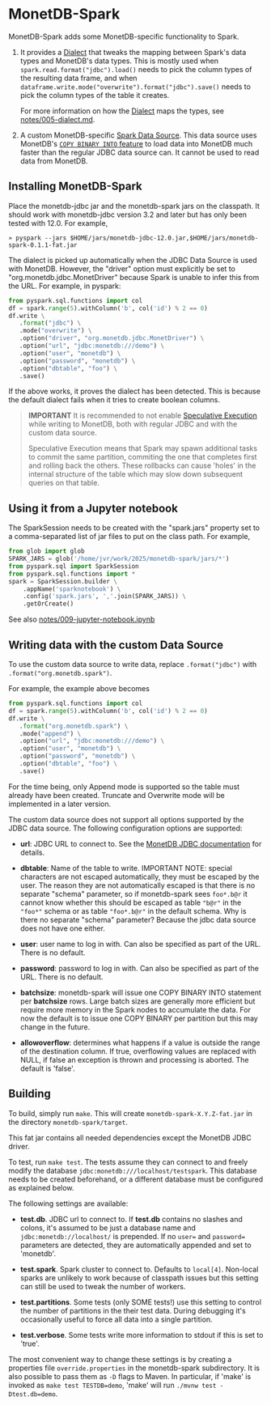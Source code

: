 # MonetDB-Spark

MonetDB-Spark adds some MonetDB-specific functionality to Spark.

1. It provides a [Dialect] that tweaks the mapping between Spark's data
   types and MonetDB's data types. This is mostly used when
   `spark.read.format("jdbc").load()` needs to pick the column types of
   the resulting data frame, and when
   `dataframe.write.mode("overwrite").format("jdbc").save()` needs to
   pick the column types of the table it creates.

   For more information on how the [Dialect] maps the types, see
   [notes/005-dialect.md](notes/005-dialect.md).

2. A custom MonetDB-specific [Spark Data Source]. This data source uses
   MonetDB's [`COPY BINARY INTO` feature][COPY BINARY] to load data into
   MonetDB much faster than the regular JDBC data source can. It cannot
   be used to read data from MonetDB.


## Installing MonetDB-Spark

Place the monetdb-jdbc jar and the monetdb-spark jars on the classpath.
It should work with monetdb-jdbc version 3.2 and later but has only been
tested with 12.0. For example,

```shell
» pyspark --jars $HOME/jars/monetdb-jdbc-12.0.jar,$HOME/jars/monetdb-spark-0.1.1-fat.jar
```

The dialect is picked up automatically when the JDBC Data Source is used
with MonetDB. However, the "driver" option must explicitly be set to
"org.monetdb.jdbc.MonetDriver" because Spark is unable to infer this
from the URL. For example, in pyspark:

```python
from pyspark.sql.functions import col
df = spark.range(5).withColumn('b', col('id') % 2 == 0)
df.write \
   .format("jdbc") \
   .mode("overwrite") \
   .option("driver", "org.monetdb.jdbc.MonetDriver") \
   .option("url", "jdbc:monetdb:///demo") \
   .option("user", "monetdb") \
   .option("password", "monetdb") \
   .option("dbtable", "foo") \
   .save()
```

If the above works, it proves the dialect has been detected.
This is because the default dialect fails when it tries to create
boolean columns.

> **IMPORTANT** It is recommended to not enable [Speculative Execution]
> while writing to MonetDB, both with regular JDBC and with the custom
> data source.
>
> Speculative Execution means that Spark may spawn additional tasks to
> commit the same partition, commiting the one that completes first and
> rolling back the others.
> These rollbacks can cause 'holes' in the internal structure of the table
> which may slow down subsequent queries on that table.


## Using it from a Jupyter notebook

The SparkSession needs to be created with the "spark.jars" property set
to a comma-separated list of jar files to put on the class path.
For example,

```python
from glob import glob
SPARK_JARS = glob('/home/jvr/work/2025/monetdb-spark/jars/*')
from pyspark.sql import SparkSession
from pyspark.sql.functions import *
spark = SparkSession.builder \
    .appName('sparknotebook') \
    .config('spark.jars', ','.join(SPARK_JARS)) \
    .getOrCreate()
```

See also [notes/009-jupyter-notebook.ipynb](notes/009-jupyter-notebook.ipynb)

## Writing data with the custom Data Source

To use the custom data source to write data, replace `.format("jdbc")`
with `.format("org.monetdb.spark")`.

For example, the example above becomes

```python
from pyspark.sql.functions import col
df = spark.range(5).withColumn('b', col('id') % 2 == 0)
df.write \
   .format("org.monetdb.spark") \
   .mode("append") \
   .option("url", "jdbc:monetdb:///demo") \
   .option("user", "monetdb") \
   .option("password", "monetdb") \
   .option("dbtable", "foo") \
   .save()
```

For the time being, only Append mode is supported so the table must
already have been created. Truncate and Overwrite mode will be
implemented in a later version.

The custom data source does not support all options supported by the
JDBC data source. The following configuration options are supported:

* **url**: JDBC URL to connect to. See the [MonetDB JDBC
  documentation](https://www.monetdb.org/documentation-Mar2025/user-guide/client-interfaces/libraries-drivers/jdbc-driver/#jdbc-connection-url-format)
  for details.

* **dbtable**: Name of the table to write. IMPORTANT NOTE: special
  characters are not escaped automatically, they must be escaped by the
  user. The reason they are not automatically escaped is that there is
  no separate "schema" parameter, so if monetdb-spark sees `foo*.b@r` it
  cannot know whether this should be escaped as table `"b@r"` in the
  `"foo*"` schema or as table `"foo*.b@r"` in the default schema. Why is
  there no separate "schema" parameter? Because the jdbc data source
  does not have one either.

* **user**: user name to log in with. Can also be specified as part
  of the URL. There is no default.

* **password**: password to log in with. Can also be specified as part
  of the URL. There is no default.

* **batchsize**: monetdb-spark will issue one COPY BINARY INTO
  statement per **batchsize** rows. Large batch sizes are generally more
  efficient but require more memory in the Spark nodes to accumulate
  the data. For now the default is to issue one COPY BINARY per
  partition but this may change in the future.

* **allowoverflow**: determines what happens if a value is outside the range
  of the destination column. If true, overflowing values are replaced with
  NULL, if false an exception is thrown and processing is aborted.
  The default is 'false'.


## Building

To build, simply run `make`. This will create `monetdb-spark-X.Y.Z-fat.jar`
in the directory `monetdb-spark/target`.

This fat jar contains all needed dependencies except the MonetDB JDBC
driver.

To test, run `make test`. The tests assume they can connect to and
freely modify the database `jdbc:monetdb:///localhost/testspark`. This
database needs to be created beforehand, or a different database must be
configured as explained below.

The following settings are available:

* **test.db**. JDBC url to connect to. If **test.db** contains no
  slashes and colons, it's assumed to be just a database name and
  `jdbc:monetdb://localhost/` is prepended. If no `user=` and
  `password=` parameters are detected, they are automatically appended
  and set to 'monetdb'.

* **test.spark**. Spark cluster to connect to. Defaults to `local[4]`.
  Non-local sparks are unlikely to work because of classpath issues but
  this setting can still be used to tweak the number of workers.

* **test.partitions**. Some tests (only SOME tests!) use this setting to
  control the number of partitions in the their test data. During
  debugging it's occasionally useful to force all data into a single
  partition.

* **test.verbose**. Some tests write more information to stdout if this
  is set to 'true'.

The most convenient way to change these settings is by creating a
properties file `override.properties` in the monetdb-spark subdirectory.
It is also possible to pass them as `-D` flags to Maven. In particular,
if 'make' is invoked as `make test TESTDB=demo`, 'make' will run
`./mvnw test -Dtest.db=demo`.


[Dialect]: https://spark.apache.org/docs/latest/api/java/org/apache/spark/sql/jdbc/JdbcDialect.html

[Spark Data Source]: https://spark.apache.org/docs/latest/sql-data-sources.html

[COPY BINARY]: https://www.monetdb.org/documentation/user-guide/sql-manual/data-loading/binary-loading/

[Speculative Execution]: https://kb.databricks.com/scala/understanding-speculative-execution
